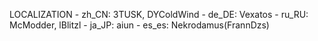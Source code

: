 LOCALIZATION
	- zh_CN: 3TUSK, DYColdWind
	- de_DE: Vexatos
	- ru_RU: McModder, lBlitzl
	- ja_JP: aiun
	- es_es: Nekrodamus(FrannDzs)
